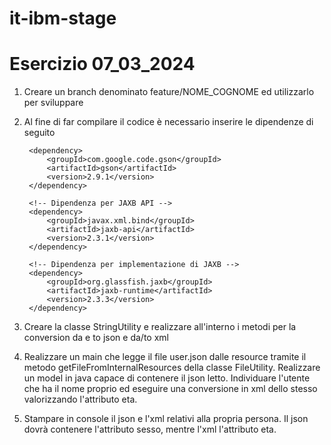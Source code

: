 # it-ibm-stage

# Esercizio 07_03_2024
1) Creare un branch denominato feature/NOME_COGNOME ed utilizzarlo per sviluppare
2) Al fine di far compilare il codice è necessario inserire le dipendenze di seguito
   ```
    <dependency>
		<groupId>com.google.code.gson</groupId>
		<artifactId>gson</artifactId>
		<version>2.9.1</version>
	</dependency>
		
    <!-- Dipendenza per JAXB API -->
    <dependency>
        <groupId>javax.xml.bind</groupId>
        <artifactId>jaxb-api</artifactId>
        <version>2.3.1</version>
    </dependency>

    <!-- Dipendenza per implementazione di JAXB -->
    <dependency>
        <groupId>org.glassfish.jaxb</groupId>
        <artifactId>jaxb-runtime</artifactId>
        <version>2.3.3</version>
    </dependency>
   ```

4) Creare la classe StringUtility e realizzare all'interno i metodi per la conversion da e to json e da/to xml

5) Realizzare un main che legge il file user.json dalle resource tramite il metodo getFileFromInternalResources della classe FileUtility. Realizzare un model in java capace di contenere il json letto. Individuare l'utente che ha il nome proprio ed eseguire una conversione in xml dello stesso valorizzando l'attributo eta.

6) Stampare in console il json e l'xml relativi alla propria persona. Il json dovrà contenere l'attributo sesso, mentre l'xml l'attributo eta.
